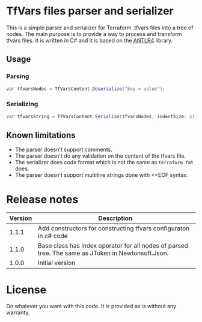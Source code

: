 ﻿# TfVars files parser and serializer

This is a simple parser and serializer for Terraform .tfvars files into a tree of nodes.
The main purpose is to provide a way to process and transform tfvars files.
It is written in C# and it is based on the  [ANTLR4](https://www.antlr.org/) library.

## Usage

### Parsing

```csharp
var tfvarsNodes = TfVarsContent.Deserialize("key = value");
```

### Serializing

```csharp
var tfvarsString = TfVarsContent.Serialize(tfvarsNodes, indentSize: 4);
```

## Known limitations

- The parser doesn't support comments.
- The parser doesn't do any validation on the content of the tfvars file.
- The serializer does code format which is not the same as `terraform fmt` does.
- The parser doesn't support multiline strings done with <<EOF syntax.


# Release notes

| Version | Description                                                                                        |
|---------|----------------------------------------------------------------------------------------------------|
| 1.1.1   | Add constructors for constructing tfvars configuraton in c# code                                   |
| 1.1.0   | Base class has index operator for all nodes of parsed tree. The same as JToken in Newtonsoft.Json. |
| 1.0.0   | Initial version                                                                                    |

# License

Do whatever you want with this code. It is provided as is without any warranty.

